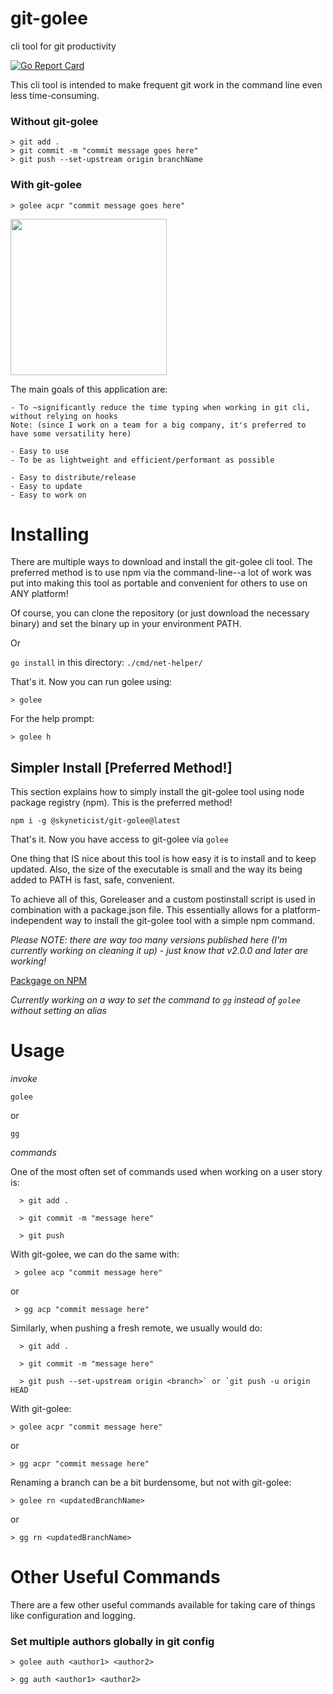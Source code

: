 # git-golee

cli tool for git productivity

[![Go Report Card](https://goreportcard.com/badge/github.com/skyneticist/golee)](https://goreportcard.com/report/github.com/skyneticist/golee)

This cli tool is intended to make frequent git work in the command line even less time-consuming.

### Without git-golee
```
> git add .
> git commit -m "commit message goes here"
> git push --set-upstream origin branchName
```

### With git-golee 
```
> golee acpr "commit message goes here"
```


<img src="https://storage.googleapis.com/gopherizeme.appspot.com/gophers/c31240b190ee8485d98aff995b22f8cc4edc8d10.png" width="250" height="250">
<!-- ![customgopher hh](https://storage.googleapis.com/gopherizeme.appspot.com/gophers/c31240b190ee8485d98aff995b22f8cc4edc8d10.png | ) -->

The main goals of this application are:

  ```
  - To ~significantly reduce the time typing when working in git cli, without relying on hooks 
  Note: (since I work on a team for a big company, it's preferred to have some versatility here)

  - Easy to use
  - To be as lightweight and efficient/performant as possible
 
  - Easy to distribute/release
  - Easy to update
  - Easy to work on
  ```
 
# Installing

There are multiple ways to download and install the git-golee cli tool. The preferred method is to use npm via the command-line--a lot of work was put into making
this tool as portable and convenient for others to use on ANY platform! 

Of course, you can clone the repository (or just download the necessary binary) and set the binary up in your environment PATH.

Or 

`go install` in this directory: `./cmd/net-helper/`

That's it. Now you can run golee using:

`> golee`

For the help prompt:

`> golee h`


## Simpler Install [Preferred Method!]

This section explains how to simply install the git-golee tool using node package registry (npm). This is the preferred method! 


`npm i -g @skyneticist/git-golee@latest`

That's it. Now you have access to git-golee via `golee`

One thing that IS nice about this tool is how easy it is to install and to keep updated. Also, the size of the executable is small and the way its being added to PATH is fast, safe, convenient.

To achieve all of this, Goreleaser and a custom postinstall script is used in combination with a package.json file. This essentially allows for a platform-independent way to install the git-golee tool with a simple npm command.

*Please NOTE: there are way too many versions published here (I'm currently working on cleaning it up) - just know that v2.0.0 and later are working!*

[Packgage on NPM](https://www.npmjs.com/package/@skyneticist/git-golee)

*Currently working on a way to set the command to `gg` instead of `golee` without setting an alias*

# Usage 

*invoke*

`golee`

or

`gg`

*commands*

One of the most often set of commands used when working on a user story is:
```  
  > git add .
  
  > git commit -m "message here"
  
  > git push
```


With git-golee, we can do the same with:
``` 
 > golee acp "commit message here"
```

or
 
``` 
 > gg acp "commit message here"
```


Similarly, when pushing a fresh remote, we usually would do:
```
  > git add .
 
  > git commit -m "message here"
  
  > git push --set-upstream origin <branch>` or `git push -u origin HEAD
```

With git-golee:

  `> golee acpr "commit message here"`
  
or

  `> gg acpr "commit message here"`
  
Renaming a branch can be a bit burdensome,
but not with git-golee: 

  `> golee rn <updatedBranchName>`
  
or
  
  `> gg rn <updatedBranchName>`
  

# Other Useful Commands

There are a few other useful commands available for taking care of things like configuration and logging. 

### Set multiple authors globally in git config

`> golee auth <author1> <author2>`

`> gg auth <author1> <author2>`

  
